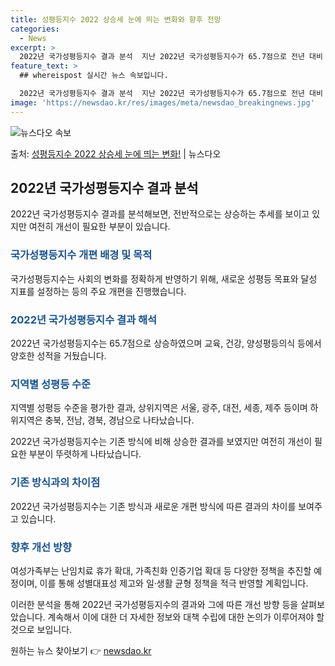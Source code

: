 ```yaml
---
title: 성평등지수 2022 상승세 눈에 띄는 변화와 향후 전망
categories:
  - News
excerpt: >
  2022년 국가성평등지수 결과 분석  지난 2022년 국가성평등지수가 65.7점으로 전년 대비 상승 추세를 …
feature_text: >
  ## whereispost 실시간 뉴스 속보입니다.

  2022년 국가성평등지수 결과 분석  지난 2022년 국가성평등지수가 65.7점으로 전년 대비 상승 추세를 …
image: 'https://newsdao.kr/res/images/meta/newsdao_breakingnews.jpg'
---
```


![뉴스다오 속보](https://newsdao.kr/res/images/meta/newsdao_breakingnews.jpg)

<p>출처: <a href="https://newsdao.kr/4135" rel="dofollow">성평등지수 2022 상승세 눈에 띄는 변화!</a> | 뉴스다오</p>

<h2 data-ke-size="size26">2022년 국가성평등지수 결과 분석</h2>
2022년 국가성평등지수 결과를 분석해보면, 전반적으로는 상승하는 추세를 보이고 있지만 여전히 개선이 필요한 부분이 있습니다.

<h3><b><span style="color: #1a5490;">국가성평등지수 개편 배경 및 목적</span></b></h3>
국가성평등지수는 사회의 변화를 정확하게 반영하기 위해, 새로운 성평등 목표와 달성 지표를 설정하는 등의 주요 개편을 진행했습니다.

<h3><b><span style="color: #1a5490;">2022년 국가성평등지수 결과 해석</span></b></h3>
2022년 국가성평등지수는 65.7점으로 상승하였으며 교육, 건강, 양성평등의식 등에서 양호한 성적을 거뒀습니다.

<h3><b><span style="color: #1a5490;">지역별 성평등 수준</span></b></h3>
지역별 성평등 수준을 평가한 결과, 상위지역은 서울, 광주, 대전, 세종, 제주 등이며 하위지역은 충북, 전남, 경북, 경남으로 나타났습니다.

2022년 국가성평등지수는 기존 방식에 비해 상승한 결과를 보였지만 여전히 개선이 필요한 부분이 뚜렷하게 나타났습니다.

<h3><b><span style="color: #1a5490;">기존 방식과의 차이점</span></b></h3>
2022년 국가성평등지수는 기존 방식과 새로운 개편 방식에 따른 결과의 차이를 보여주고 있습니다.

<h3><b><span style="color: #1a5490;">향후 개선 방향</span></b></h3>
여성가족부는 난임치료 휴가 확대, 가족친화 인증기업 확대 등 다양한 정책을 추진할 예정이며, 이를 통해 성별대표성 제고와 일·생활 균형 정책을 적극 반영할 계획입니다.

이러한 분석을 통해 2022년 국가성평등지수의 결과와 그에 따른 개선 방향 등을 살펴보았습니다. 계속해서 이에 대한 더 자세한 정보와 대책 수립에 대한 논의가 이루어져야 할 것으로 보입니다. 

원하는 뉴스 찾아보기 👉 <a href="https://newsdao.kr" rel="dofollow">newsdao.kr</a>


